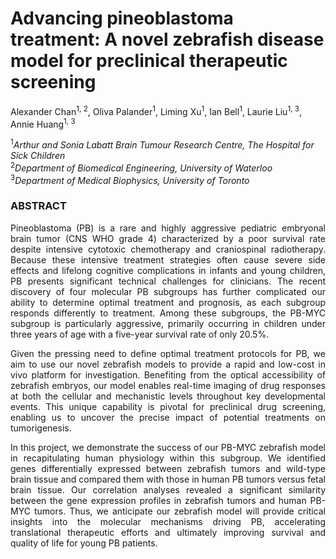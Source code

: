 # Advancing pineoblastoma treatment: A novel zebrafish disease model for preclinical therapeutic screening

Alexander Chan<sup>1, 2</sup>, Oliva Palander<sup>1</sup>, Liming Xu<sup>1</sup>, Ian Bell<sup>1</sup>, Laurie Liu<sup>1, 3</sup>, Annie Huang<sup>1, 3</sup>

<sup>1</sup>*Arthur and Sonia Labatt Brain Tumour Research Centre, The Hospital for Sick Children*  
<sup>2</sup>*Department of Biomedical Engineering, University of Waterloo*  
<sup>3</sup>*Department of Medical Biophysics, University of Toronto*


### ABSTRACT

<div align="justify">
<p>Pineoblastoma (PB) is a rare and highly aggressive pediatric embryonal brain tumor (CNS WHO grade 4) characterized by a poor survival rate despite intensive cytotoxic chemotherapy and craniospinal radiotherapy. Because these intensive treatment strategies often cause severe side effects and lifelong cognitive complications in infants and young children, PB presents significant technical challenges for clinicians. The recent discovery of four molecular PB subgroups has further complicated our ability to determine optimal treatment and prognosis, as each subgroup responds differently to treatment. Among these subgroups, the PB-MYC subgroup is particularly aggressive, primarily occurring in children under three years of age with a five-year survival rate of only 20.5%.</p>

<p>Given the pressing need to define optimal treatment protocols for PB, we aim to use our novel zebrafish models to provide a rapid and low-cost in vivo platform for investigation. Benefiting from the optical accessibility of zebrafish embryos, our model enables real-time imaging of drug responses at both the cellular and mechanistic levels throughout key developmental events. This unique capability is pivotal for preclinical drug screening, enabling us to uncover the precise impact of potential treatments on tumorigenesis.</p>

<p>In this project, we demonstrate the success of our PB-MYC zebrafish model in recapitulating human physiology within this subgroup. We identified genes differentially expressed between zebrafish tumors and wild-type brain tissue and compared them with those in human PB tumors versus fetal brain tissue. Our correlation analyses revealed a significant similarity between the gene expression profiles in zebrafish tumors and human PB-MYC tumors. Thus, we anticipate our zebrafish model will provide critical insights into the molecular mechanisms driving PB, accelerating translational therapeutic efforts and ultimately improving survival and quality of life for young PB patients.</p>
</div>
